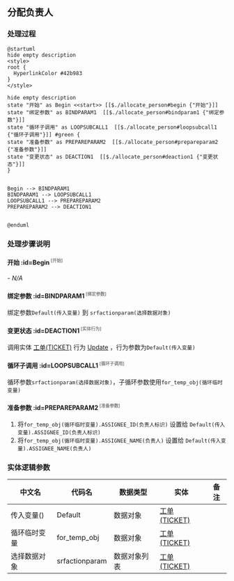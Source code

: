 ## 分配负责人 <!-- {docsify-ignore-all} -->

   

### 处理过程

```plantuml
@startuml
hide empty description
<style>
root {
  HyperlinkColor #42b983
}
</style>

hide empty description
state "开始" as Begin <<start>> [[$./allocate_person#begin {"开始"}]]
state "绑定参数" as BINDPARAM1  [[$./allocate_person#bindparam1 {"绑定参数"}]]
state "循环子调用" as LOOPSUBCALL1  [[$./allocate_person#loopsubcall1 {"循环子调用"}]] #green {
state "准备参数" as PREPAREPARAM2  [[$./allocate_person#prepareparam2 {"准备参数"}]]
state "变更状态" as DEACTION1  [[$./allocate_person#deaction1 {"变更状态"}]]
}


Begin --> BINDPARAM1
BINDPARAM1 --> LOOPSUBCALL1
LOOPSUBCALL1 --> PREPAREPARAM2
PREPAREPARAM2 --> DEACTION1


@enduml
```


### 处理步骤说明

#### 开始 :id=Begin<sup class="footnote-symbol"> <font color=gray size=1>[开始]</font></sup>



*- N/A*
#### 绑定参数 :id=BINDPARAM1<sup class="footnote-symbol"> <font color=gray size=1>[绑定参数]</font></sup>



绑定参数`Default(传入变量)` 到 `srfactionparam(选择数据对象)`
#### 变更状态 :id=DEACTION1<sup class="footnote-symbol"> <font color=gray size=1>[实体行为]</font></sup>



调用实体 [工单(TICKET)](module/ProdMgmt/Ticket.md) 行为 [Update](module/ProdMgmt/Ticket#行为) ，行为参数为`Default(传入变量)`

#### 循环子调用 :id=LOOPSUBCALL1<sup class="footnote-symbol"> <font color=gray size=1>[循环子调用]</font></sup>



循环参数`srfactionparam(选择数据对象)`，子循环参数使用`for_temp_obj(循环临时变量)`
#### 准备参数 :id=PREPAREPARAM2<sup class="footnote-symbol"> <font color=gray size=1>[准备参数]</font></sup>



1. 将`for_temp_obj(循环临时变量).ASSIGNEE_ID(负责人标识)` 设置给  `Default(传入变量).ASSIGNEE_ID(负责人标识)`
2. 将`for_temp_obj(循环临时变量).ASSIGNEE_NAME(负责人)` 设置给  `Default(传入变量).ASSIGNEE_NAME(负责人)`



### 实体逻辑参数

|    中文名   |    代码名    |  数据类型    |  实体   |备注 |
| --------| --------| -------- | -------- | --------   |
|传入变量(<i class="fa fa-check"/></i>)|Default|数据对象|[工单(TICKET)](module/ProdMgmt/Ticket.md)||
|循环临时变量|for_temp_obj|数据对象|[工单(TICKET)](module/ProdMgmt/Ticket.md)||
|选择数据对象|srfactionparam|数据对象列表|[工单(TICKET)](module/ProdMgmt/Ticket.md)||
